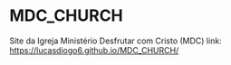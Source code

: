 # MDC_CHURCH
 Site da Igreja Ministério Desfrutar com Cristo (MDC)
link: https://lucasdiogo6.github.io/MDC_CHURCH/
